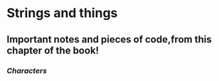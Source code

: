 # Strings and things
## Important notes and pieces of code,from this chapter of the book!

### *Characters*




